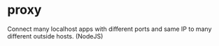 # proxy
Connect many localhost apps with different ports and same IP to many different outside hosts. (NodeJS)
